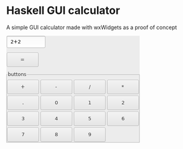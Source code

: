 # Haskell GUI calculator

A simple GUI calculator made with wxWidgets as a proof of concept

![Screenshot](screenshot.png)

